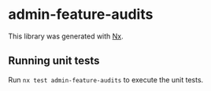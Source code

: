# admin-feature-audits

This library was generated with [Nx](https://nx.dev).

## Running unit tests

Run `nx test admin-feature-audits` to execute the unit tests.
